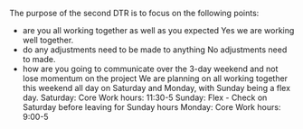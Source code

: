 The purpose of the second DTR is to focus on the following points:
- are you all working together as well as you expected
Yes we are working well together.
- do any adjustments need to be made to anything
No adjustments need to made.
- how are you going to communicate over the 3-day weekend and not lose momentum on the project
We are planning on all working together this weekend all day on Saturday and Monday, with Sunday being a flex day.
Saturday: Core Work hours: 11:30-5
Sunday: Flex - Check on Saturday before leaving for Sunday hours
Monday: Core Work hours: 9:00-5
